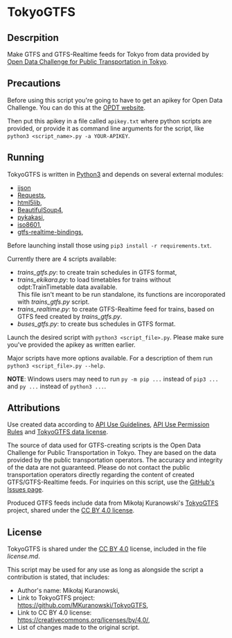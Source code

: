 TokyoGTFS
==========



Descrpition
-----------

Make GTFS and GTFS-Realtime feeds for Tokyo from data provided by [Open Data Challenge for Public Transportation in Tokyo](https://tokyochallenge.odpt.org/).



Precautions
-----------
Before using this script you're going to have to get an apikey for Open Data Challenge.
You can do this at the [OPDT website](https://tokyochallenge.odpt.org/en/index.html#entry).

Then put this apikey in a file called `apikey.txt` where python scripts are provided, or provide it as command line arguments for the script, like `python3 <script_name>.py -a YOUR-APIKEY`.



Running
-------

TokyoGTFS is written in [Python3](https://python.org) and depends on several external modules:
- [ijson](https://pypi.org/project/ijson/)
- [Requests](http://docs.python-requests.org/en/master/),
- [html5lib](https://pypi.org/project/html5lib/),
- [BeautifulSoup4](https://www.crummy.com/software/BeautifulSoup/),
- [pykakasi](https://pypi.org/project/pykakasi/),
- [iso8601](https://pypi.org/project/iso8601/),
- [gtfs-realtime-bindings](https://github.com/google/gtfs-realtime-bindings/tree/master/python),

Before launching install those using `pip3 install -r requirements.txt`.

Currently there are 4 scripts available:
- *trains_gtfs.py*: to create train schedules in GTFS format,
- *trains_ekikara.py*: to load timetables for trains without odpt:TrainTimetable data available.  
  This file isn't meant to be run standalone, its functions are incoroporated with *trains_gtfs.py* script.
- *trains_realtime.py*: to create GTFS-Realtime feed for trains, based on GTFS feed created by *trains_gtfs.py*.
- *buses_gtfs.py*: to create bus schedules in GTFS format.



Launch the desired script with `python3 <script_file>.py`. Please make sure you've provided the apikey as written earlier.

Major scripts have more options available. For a description of them run `python3 <script_file>.py --help`.


**NOTE**:
Windows users may need to run `py -m pip ...` instead of `pip3 ...` and `py ...` instead of `python3 ...`.



Attributions
------------
Use created data according to [API Use Guidelines](https://developer-tokyochallenge.odpt.org/en/terms/api_guideline.html),
[API Use Permission Rules](https://developer-tokyochallenge.odpt.org/en/terms/terms_api_usage.html) and [TokyoGTFS data license](https://github.com/MKuranowski/TokyoGTFS/tree/master/data).

The source of data used for GTFS-creating scripts is the Open Data Challenge for Public Transportation in Tokyo.
They are based on the data provided by the public transportation operators.
The accuracy and integrity of the data are not guaranteed.
Please do not contact the public transportation operators directly regarding the content of created GTFS/GTFS-Realtime feeds.
For inquiries on this script, use the [GitHub's Issues page](https://github.com/MKuranowski/TokyoGTFS/issues/).

Produced GTFS feeds include data from Mikołaj Kuranowski's [TokyoGTFS](https://github.com/MKuranowski/TokyoGTFS/) project, shared under the [CC BY 4.0 license](https://creativecommons.org/licenses/by/4.0/).



License
-------

TokyoGTFS is shared under the [CC BY 4.0](https://creativecommons.org/licenses/by/4.0/) license, included in the file *license.md*.

This script may be used for any use as long as alongside the script a contribution is stated, that includes:
- Author's name: Mikołaj Kuranowski,
- Link to TokyoGTFS project: https://github.com/MKuranowski/TokyoGTFS,
- Link to CC BY 4.0 license: https://creativecommons.org/licenses/by/4.0/,
- List of changes made to the original script.
